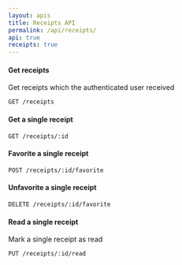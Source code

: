 ```yaml
---
layout: apis
title: Receipts API
permalink: /api/receipts/
api: true
receipts: true
---
```


#### Get receipts

Get receipts which the authenticated user received

    GET /receipts


#### Get a single receipt

    GET /receipts/:id


#### Favorite a single receipt

    POST /receipts/:id/favorite


#### Unfavorite a single receipt

    DELETE /receipts/:id/favorite


#### Read a single receipt

Mark a single receipt as read

    PUT /receipts/:id/read


